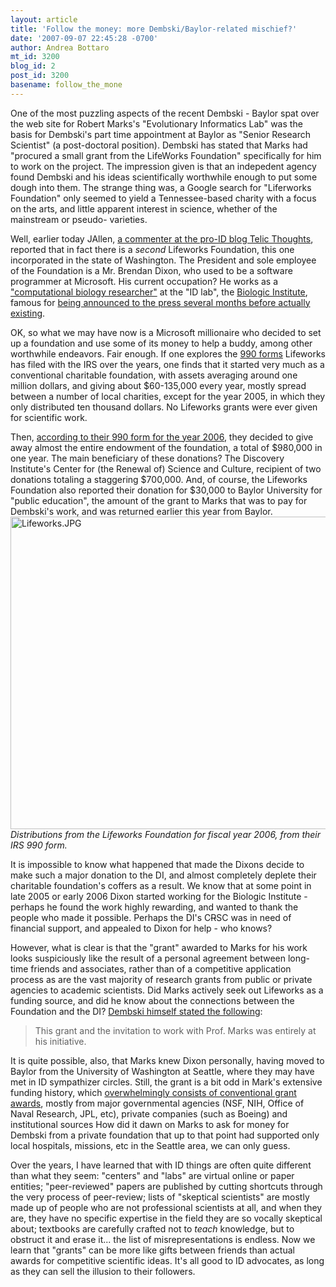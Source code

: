 ```yaml
---
layout: article
title: 'Follow the money: more Dembski/Baylor-related mischief?'
date: '2007-09-07 22:45:28 -0700'
author: Andrea Bottaro
mt_id: 3200
blog_id: 2
post_id: 3200
basename: follow_the_mone
---
```

One of the most puzzling aspects of the recent Dembski - Baylor spat over the web site for Robert Marks's "Evolutionary Informatics Lab" was the basis for Dembski's part time appointment at Baylor as "Senior Research Scientist" (a post-doctoral position). Dembski has stated that Marks had "procured a small grant from the LifeWorks Foundation" specifically for him to work on the project.  The impression given is that an indepedent agency found Dembski and his ideas scientifically worthwhile enough to put some dough into them.  The strange thing was, a Google search for "Liferworks Foundation" only seemed to yield a Tennessee-based charity with a focus on the arts, and little apparent interest in science, whether of the mainstream or pseudo- varieties.  

Well, earlier today JAllen, [a commenter at the pro-ID blog Telic Thoughts](http://telicthoughts.com/updating-robert-marks-and-baylor/#comment-137943), reported that in fact there is a _second_ Lifeworks Foundation, this one incorporated in the state of Washington. The President and sole employee of the Foundation is a Mr. Brendan Dixon, who used to be a software programmer at Microsoft.  His current occupation?  He works as a ["computational biology researcher"](http://www.gildertech.com/public/Telecosm2006/Speakers/Bios/Dixon.htm) at the "ID lab", the [Biologic Institute](http://www.biologicinstitute.org/), famous for [being announced to the press several months before actually existing](http://www.nytimes.com/2005/08/22/national/22design.html?ex=1189310400&amp;en=7bfc28b4b6b99137&amp;ei=5070).

OK, so what we may have now is a Microsoft millionaire who decided to set up a foundation and use some of its money to help a buddy, among other worthwhile endeavors.  Fair enough.  If one explores the [990 forms](http://dynamodata.foundationcenter.org/990s/f990_pdf?idx=91&amp;ein=911942043&amp;fd=123106&amp;fn=The%20%20Lifeworks%20Foundation%20%3Cbr%3E2036%20247th%20Pl.%20N.E.%3CBR%3ESammamish%2C%20WA%2098074-3343%3CBR%3E&amp;a.pdf) Lifeworks has filed with the IRS over the years, one finds that it started very much as a conventional charitable foundation, with assets averaging around one million dollars, and giving about $60-135,000 every year, mostly spread between a number of local charities, except for the year 2005, in which they only distributed ten thousand dollars.  No Lifeworks grants were ever given for scientific work.

Then, [according to their 990 form for the year 2006](http://dynamodata.fdncenter.org//990pf_pdf_archive/911/911942043/911942043_200612_990PF.pdf), they decided to give away almost the entire endowment of the foundation, a total of $980,000 in one year.  The main beneficiary of these donations?  The Discovery Institute's Center for (the Renewal of) Science and Culture, recipient of two donations totaling a staggering $700,000.  And, of course, the Lifeworks Foundation also reported their donation for $30,000 to Baylor University for "public education", the amount of the grant to Marks that was to pay for Dembski's work, and was returned earlier this year from Baylor.
<img src="{{ site.baseurl }}/uploads/2007/Lifeworks.JPG" alt="Lifeworks.JPG" width="750" height="500" />_Distributions from the Lifeworks Foundation for fiscal year 2006, from their IRS 990 form._

It is impossible to know what happened that made the Dixons decide to make such a major donation to the DI, and almost completely deplete their charitable foundation's coffers as a result.  We know that at some point in late 2005 or early 2006 Dixon started working for the Biologic Institute - perhaps he found the work highly rewarding, and wanted to thank the people who made it possible.  Perhaps the DI's C~~R~~SC was in need of financial support, and appealed to Dixon for help - who knows?

However, what is clear is that the "grant" awarded to Marks for his work looks suspiciously like the result of a personal agreement between long-time friends and associates, rather than of a competitive application process as are the vast majority of research grants from public or private agencies to academic scientists.  Did Marks actively seek out Lifeworks as a funding source, and did he know about the connections between the Foundation and the DI?  [Dembski himself stated the following](http://www.uncommondescent.com/intelligent-design/backgrounder-to-robert-markss-lab-shutdown-baylor-revokes-dembskis-research-fellowship-2006/):

> This grant and the invitation to work with Prof. Marks was entirely at his initiative. 

It is quite possible, also, that Marks knew Dixon personally, having moved to Baylor from the University of Washington at Seattle, where they may have met in ID sympathizer circles.  Still, the grant is a bit odd in Mark's extensive funding history, which [overwhelmingly consists of conventional grant awards](http://web.ecs.baylor.edu/faculty/marks/Marks/CV/cv.htm), mostly from major governmental agencies (NSF, NIH, Office of Naval Research, JPL, etc), private companies (such as Boeing) and institutional sources   How did it dawn on Marks to ask for money for Dembski from a private foundation that up to that point had supported only local hospitals, missions, etc in the Seattle area, we can only guess.

Over the years, I have learned that with ID things are often quite different than what they seem: "centers" and "labs" are virtual online or paper entities; "peer-reviewed" papers are published by cutting shortcuts through the very process of peer-review; lists of "skeptical scientists" are mostly made up of people who are not professional scientists at all, and when they are, they have no specific expertise in the field they are so vocally skeptical about; textbooks are carefully crafted not to _teach_ knowledge, but to obstruct it and erase it... the list of misrepresentations is endless.  Now we learn that "grants" can be more like gifts between friends than actual awards for competitive scientific ideas.  It's all good to ID advocates, as long as they can sell the illusion to their followers.
